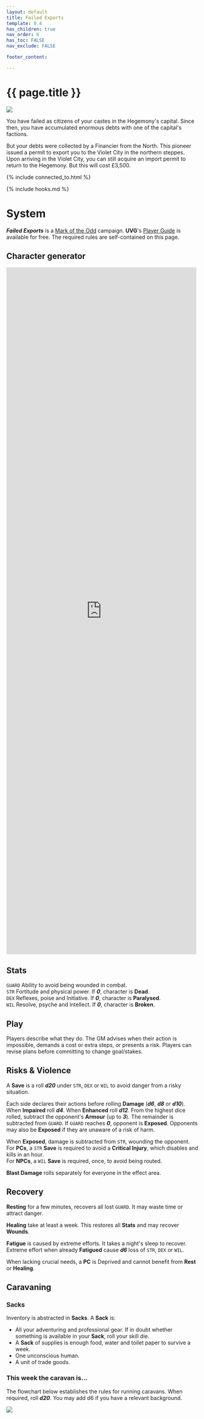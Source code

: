 ```yaml
---
layout: default
title: Failed Exports
template: 0.4
has_children: true
nav_order: 6
has_toc: FALSE
nav_exclude: FALSE

footer_content: 

---
```


# {{ page.title }}

![](../../imgs/gallery/e67928ac699fa366c598382ee730c936.jpg)

You have failed as citizens of your castes in the Hegemony's capital.
Since then, you have accumulated enormous debts with one of the capital's factions.

But your debts were collected by a Financier from the North.
This pioneer issued a permit to export you to the Violet City in the northern steppes.
Upon arriving in the Violet City, you can still acquire an import permit to return to the Hegemony.
But this will cost £3,500.

{% include connected_to.html %}

{% include hooks.md %}
# System

***Failed Exports*** is a <a href="https://www.bastionland.com/2020/11/mark-of-odd-licence-and-srd.html" target="_blank">Mark of the Odd</a> campaign.
**UVG**'s <a href="https://wizardthieffighter.itch.io/uvg-free-player-guide" target="_blank">Player Guide</a> is available for free.
The required rules are self-contained on this page.

## Character generator

<div style="height:45vh; width:110%;">
  <iframe
    src="https://null.perchance.org/chargedrpg"
    style="border:none; width:90%; height:100%;"
    allowfullscreen
  ></iframe>
</div>

## Stats

`GUARD` Ability to avoid being wounded in combat.  
`STR` Fortitude and physical power. If ***0***, character is **Dead**.  
`DEX` Reflexes, poise and Initiative. If ***0***, character is **Paralysed**.  
`WIL` Resolve, psyche and intellect. If ***0***, character is **Broken**.  

## Play

Players describe what they do.
The GM advises when their action is impossible, demands a cost or extra steps, or presents a risk.
Players can revise plans before committing to change goal/stakes.

## Risks & Violence

A **Save** is a roll ***d20*** under `STR`, `DEX` or `WIL` to avoid danger from a risky situation.  

Each side declares their actions before rolling **Damage** (***d6***, ***d8*** or ***d10***).
When **Impaired** roll ***d4***.
When **Enhanced** roll ***d12***.
From the highest dice rolled, subtract the opponent's **Armour** (up to ***3***).
The remainder is subtracted from `GUARD`. 
If `GUARD` reaches ***0***, opponent is **Exposed**.
Opponents may also be **Exposed** if they are unaware of a risk of harm.

When **Exposed**, damage is subtracted from `STR`, wounding the opponent.  
For **PCs**, a `STR` **Save** is required to avoid a **Critical Injury**, which disables and kills in an hour.  
For **NPCs**, a `WIL` **Save** is required, once, to avoid being routed.

**Blast Damage** rolls separately for everyone in the effect area.  

## Recovery

**Resting** for a few minutes, recovers all lost `GUARD`. It may waste time or attract danger.   

**Healing** take at least a week. This restores all **Stats** and may recover **Wounds**.

**Fatigue** is caused by extreme efforts.
It takes a night's sleep to recover.
Extreme effort when already **Fatigued** cause ***d6*** loss of `STR`, `DEX` or `WIL`.

When lacking crucial needs, a **PC** is Deprived and cannot benefit from **Rest** or **Healing**.

## Caravaning

### Sacks

Inventory is abstracted in **Sacks**.
A **Sack** is:

- All your adventuring and professional gear. If in doubt whether something is available in your **Sack**, roll your skill die.
- A **Sack** of supplies is enough food, water and toilet paper to survive a week.
- One unconscious human.
- A unit of trade goods.

### This week the caravan is...

The flowchart below establishes the rules for running caravans.
When required, roll ***d20***.
You may add d6 if you have a relevant background.

![](../../imgs/Screenshot%202025-05-12%20at%2017.53.24.png)